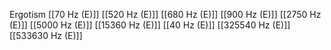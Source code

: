 Ergotism
[[70 Hz (E)]]
[[520 Hz (E)]]
[[680 Hz (E)]]
[[900 Hz (E)]]
[[2750 Hz (E)]]
[[5000 Hz (E)]]
[[15360 Hz (E)]]
[[40 Hz (E)]]
[[325540 Hz (E)]]
[[533630 Hz (E)]]